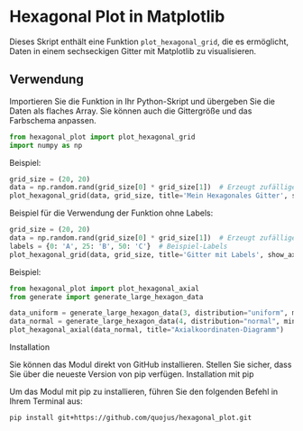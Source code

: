 # Hexagonal Plot in Matplotlib

Dieses Skript enthält eine Funktion `plot_hexagonal_grid`, die es ermöglicht, Daten in einem sechseckigen Gitter mit Matplotlib zu visualisieren.

## Verwendung

Importieren Sie die Funktion in Ihr Python-Skript und übergeben Sie die Daten als flaches Array. Sie können auch die Gittergröße und das Farbschema anpassen.


```python
from hexagonal_plot import plot_hexagonal_grid
import numpy as np
```
Beispiel:
```python
grid_size = (20, 20)
data = np.random.rand(grid_size[0] * grid_size[1])  # Erzeugt zufällige Daten für das Gitter
plot_hexagonal_grid(data, grid_size, title='Mein Hexagonales Gitter', show_axes=False)
```


Beispiel für die Verwendung der Funktion ohne Labels:
```python
grid_size = (20, 20)
data = np.random.rand(grid_size[0] * grid_size[1])  # Erzeugt zufällige Daten für das Gitter
labels = {0: 'A', 25: 'B', 50: 'C'}  # Beispiel-Labels
plot_hexagonal_grid(data, grid_size, title='Gitter mit Labels', show_axes=False, labels=labels)
```

Beispiel:
```python
from hexagonal_plot import plot_hexagonal_axial
from generate import generate_large_hexagon_data

data_uniform = generate_large_hexagon_data(3, distribution="uniform", min_value=1, max_value=10)
data_normal = generate_large_hexagon_data(4, distribution="normal", min_value=1, max_value=10)
plot_hexagonal_axial(data_normal, title="Axialkoordinaten-Diagramm")
```


Installation

Sie können das Modul direkt von GitHub installieren. Stellen Sie sicher, dass Sie über die neueste Version von pip verfügen.
Installation mit pip

Um das Modul mit pip zu installieren, führen Sie den folgenden Befehl in Ihrem Terminal aus:
```bash
pip install git+https://github.com/quojus/hexagonal_plot.git
```




